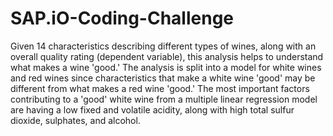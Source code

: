 # SAP.iO-Coding-Challenge

Given 14 characteristics describing different types of wines, along with an overall quality rating (dependent variable), this analysis helps to understand what makes a wine 'good.' The analysis is split into a model for white wines and red wines since characteristics that make a white wine 'good' may be different from what makes a red wine 'good.' The most important factors contributing to a 'good' white wine from a multiple linear regression model are having a low fixed and volatile acidity, along with high total sulfur dioxide, sulphates, and alcohol.
